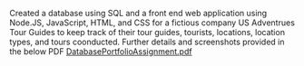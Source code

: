 Created a database using SQL and a front end web application using Node.JS, JavaScript, HTML, and CSS for a fictious company US Adventrues Tour Guides to keep track of their tour guides, tourists, locations, location types, and tours coonducted.
Further details and screenshots provided in the below PDF
[DatabasePortfolioAssignment.pdf](https://github.com/user-attachments/files/16397227/DatabasePortfolioAssignment.pdf)
